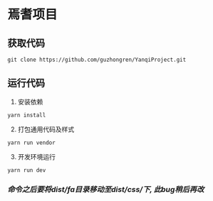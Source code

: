 # 焉耆项目
## 获取代码
```
git clone https://github.com/guzhongren/YanqiProject.git
```
## 运行代码
1. 安装依赖
```
yarn install
```
2. 打包通用代码及样式
```shell
yarn run vendor
```
3. 开发环境运行
```
yarn run dev
```
### ***命令之后要将dist/fa目录移动至dist/css/下, 此bug稍后再改***
